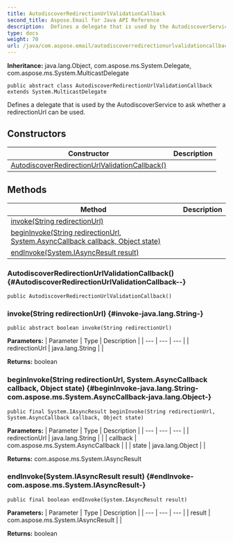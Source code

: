 ```yaml
---
title: AutodiscoverRedirectionUrlValidationCallback
second_title: Aspose.Email for Java API Reference
description:  Defines a delegate that is used by the AutodiscoverService to ask whether a redirectionUrl can be used.
type: docs
weight: 70
url: /java/com.aspose.email/autodiscoverredirectionurlvalidationcallback/
---
```

**Inheritance:**
java.lang.Object, com.aspose.ms.System.Delegate, com.aspose.ms.System.MulticastDelegate
```
public abstract class AutodiscoverRedirectionUrlValidationCallback extends System.MulticastDelegate
```

Defines a delegate that is used by the AutodiscoverService to ask whether a redirectionUrl can be used.
## Constructors

| Constructor | Description |
| --- | --- |
| [AutodiscoverRedirectionUrlValidationCallback()](#AutodiscoverRedirectionUrlValidationCallback--) |  |
## Methods

| Method | Description |
| --- | --- |
| [invoke(String redirectionUrl)](#invoke-java.lang.String-) |  |
| [beginInvoke(String redirectionUrl, System.AsyncCallback callback, Object state)](#beginInvoke-java.lang.String-com.aspose.ms.System.AsyncCallback-java.lang.Object-) |  |
| [endInvoke(System.IAsyncResult result)](#endInvoke-com.aspose.ms.System.IAsyncResult-) |  |
### AutodiscoverRedirectionUrlValidationCallback() {#AutodiscoverRedirectionUrlValidationCallback--}
```
public AutodiscoverRedirectionUrlValidationCallback()
```


### invoke(String redirectionUrl) {#invoke-java.lang.String-}
```
public abstract boolean invoke(String redirectionUrl)
```




**Parameters:**
| Parameter | Type | Description |
| --- | --- | --- |
| redirectionUrl | java.lang.String |  |

**Returns:**
boolean
### beginInvoke(String redirectionUrl, System.AsyncCallback callback, Object state) {#beginInvoke-java.lang.String-com.aspose.ms.System.AsyncCallback-java.lang.Object-}
```
public final System.IAsyncResult beginInvoke(String redirectionUrl, System.AsyncCallback callback, Object state)
```




**Parameters:**
| Parameter | Type | Description |
| --- | --- | --- |
| redirectionUrl | java.lang.String |  |
| callback | com.aspose.ms.System.AsyncCallback |  |
| state | java.lang.Object |  |

**Returns:**
com.aspose.ms.System.IAsyncResult
### endInvoke(System.IAsyncResult result) {#endInvoke-com.aspose.ms.System.IAsyncResult-}
```
public final boolean endInvoke(System.IAsyncResult result)
```




**Parameters:**
| Parameter | Type | Description |
| --- | --- | --- |
| result | com.aspose.ms.System.IAsyncResult |  |

**Returns:**
boolean
